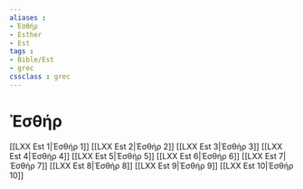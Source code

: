 ```yaml
---
aliases : 
- Ἐσθήρ
- Esther
- Est
tags : 
- Bible/Est
- grec
cssclass : grec
---
```


# Ἐσθήρ

[[LXX Est 1|Ἐσθήρ 1]]
[[LXX Est 2|Ἐσθήρ 2]]
[[LXX Est 3|Ἐσθήρ 3]]
[[LXX Est 4|Ἐσθήρ 4]]
[[LXX Est 5|Ἐσθήρ 5]]
[[LXX Est 6|Ἐσθήρ 6]]
[[LXX Est 7|Ἐσθήρ 7]]
[[LXX Est 8|Ἐσθήρ 8]]
[[LXX Est 9|Ἐσθήρ 9]]
[[LXX Est 10|Ἐσθήρ 10]]
